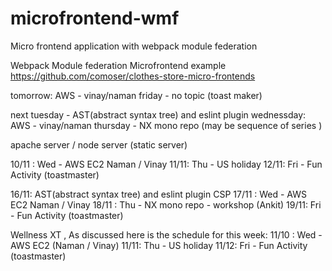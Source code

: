 # microfrontend-wmf
Micro frontend application with webpack module federation

Webpack Module federation Microfrontend example
https://github.com/comoser/clothes-store-micro-frontends


tomorrow: AWS - vinay/naman
friday - no topic (toast maker)

next tuesday - AST(abstract syntax tree) and eslint plugin
wednessday: AWS - vinay/naman
thursday - NX mono repo (may be sequence of series )

apache server / node server (static server)

10/11 : Wed - AWS EC2 Naman / Vinay
11/11: Thu - US holiday
12/11: Fri - Fun Activity (toastmaster)

16/11: AST(abstract syntax tree) and eslint plugin CSP
17/11 : Wed - AWS EC2 Naman / Vinay
18/11 : Thu - NX mono repo - workshop (Ankit)
19/11: Fri - Fun Activity (toastmaster)

Wellness XT , As discussed here is the schedule for this week:
11/10 : Wed - AWS EC2 (Naman / Vinay)
11/11: Thu - US holiday
11/12: Fri - Fun Activity (toastmaster)